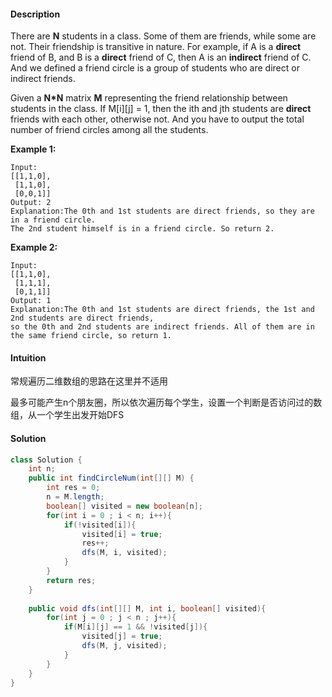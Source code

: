 #### Description

There are **N** students in a class. Some of them are friends, while some are not. Their friendship is transitive in nature. For example, if A is a **direct** friend of B, and B is a **direct** friend of C, then A is an **indirect** friend of C. And we defined a friend circle is a group of students who are direct or indirect friends.

Given a **N\*N** matrix **M** representing the friend relationship between students in the class. If M[i][j] = 1, then the ith and jth students are **direct** friends with each other, otherwise not. And you have to output the total number of friend circles among all the students.

**Example 1:**

```
Input: 
[[1,1,0],
 [1,1,0],
 [0,0,1]]
Output: 2
Explanation:The 0th and 1st students are direct friends, so they are in a friend circle. 
The 2nd student himself is in a friend circle. So return 2.
```



**Example 2:**

```
Input: 
[[1,1,0],
 [1,1,1],
 [0,1,1]]
Output: 1
Explanation:The 0th and 1st students are direct friends, the 1st and 2nd students are direct friends, 
so the 0th and 2nd students are indirect friends. All of them are in the same friend circle, so return 1.
```

#### Intuition

常规遍历二维数组的思路在这里并不适用

最多可能产生n个朋友圈，所以依次遍历每个学生，设置一个判断是否访问过的数组，从一个学生出发开始DFS

#### Solution

```java
class Solution {
    int n;
    public int findCircleNum(int[][] M) {
        int res = 0;
        n = M.length;
        boolean[] visited = new boolean[n];
        for(int i = 0 ; i < n; i++){
            if(!visited[i]){
                visited[i] = true;
                res++;
                dfs(M, i, visited);
            }
        }
        return res;
    }
    
    public void dfs(int[][] M, int i, boolean[] visited){
        for(int j = 0 ; j < n ; j++){
            if(M[i][j] == 1 && !visited[j]){
                visited[j] = true;
                dfs(M, j, visited);
            }
        }
    }
}
```

